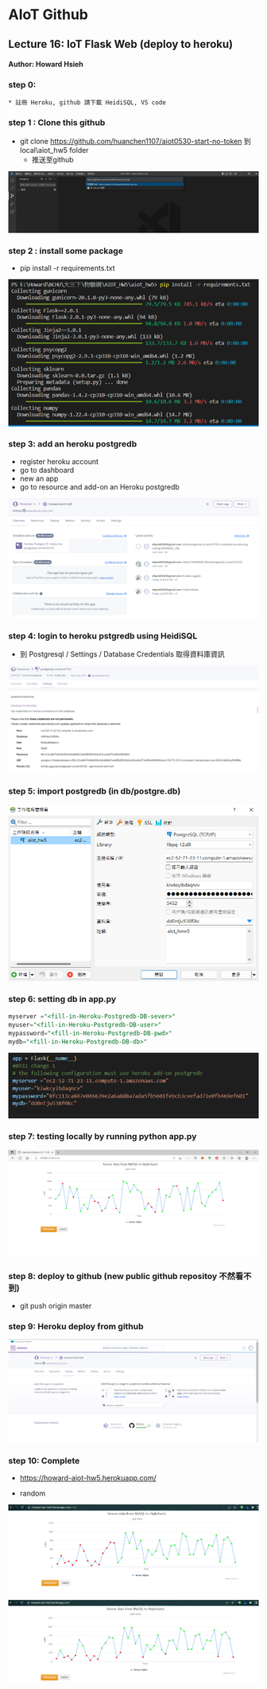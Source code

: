 # AIoT Github

## Lecture 16: IoT Flask Web (deploy to heroku)
#### Author: Howard Hsieh

### step 0:
    * 註冊 Heroku, github 請下載 HeidiSQL, VS code

### step 1 : Clone this github
* git clone https://github.com/huanchen1107/aiot0530-start-no-token 到 local\aiot_hw5 folder
    * 推送至github 

![](static/step1.png)

### step 2 : install some package

* pip install -r requirements.txt

![](static/step2.png)


### step 3: add an heroku postgredb

* register heroku account
* go to dashboard
* new an app
* go to resource and add-on an Heroku postgredb

![](static/step3.png)

### step 4: login to heroku pstgredb using HeidiSQL

* 到 Postgresql / Settings / Database Credentials 取得資料庫資訊

![](static/step4-1.png)




### step 5: import postgredb (in db/postgre.db)

![](static/step4-2.png)

### step 6: setting db in app.py

```sql
myserver ="<fill-in-Heroku-Postgredb-DB-sever>"
myuser="<fill-in-Heroku-Postgredb-DB-user>"
mypassword="<fill-in-Heroku-Postgredb-DB-pwd>"
mydb="<fill-in-Heroku-Postgredb-DB-db>"

```

![](static/step4-3.png)

### step 7: testing locally by running python app.py

![](static/step5.png)

### step 8: deploy to github (new public github repositoy 不然看不到)

* git push origin master


### step 9: Heroku deploy from github

![](static/step9.png)

### step 10: Complete

* https://howard-aiot-hw5.herokuapp.com/

* random

![](static/step10.png)
![](static/step11.png)


